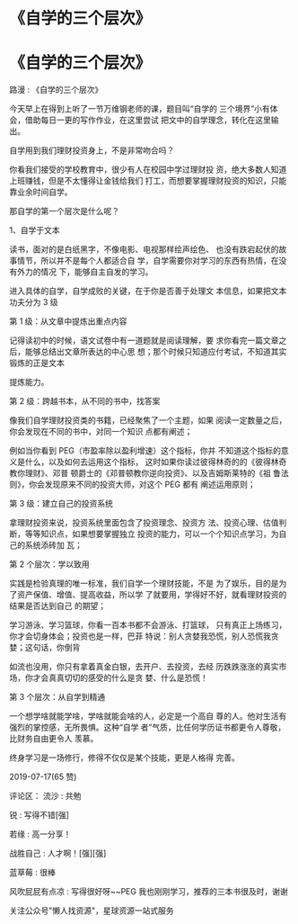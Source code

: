 # 《自学的三个层次》

# 《自学的三个层次》

路漫 : 《自学的三个层次》

今天早上在得到上听了一节万维钢老师的课，题目叫“自学的 三个境界”小有体会，借助每日一更的写作作业，在这里尝试 把文中的自学理念，转化在这里输出。

自学用到我们理财投资身上，不是非常吻合吗？

你看我们接受的学校教育中，很少有人在校园中学过理财投 资，绝大多数人知道上班赚钱，但是不太懂得让金钱给我们 打工，而想要掌握理财投资的知识，只能靠业余时间自学。

那自学的第一个层次是什么呢？

1、自学于文本

读书，面对的是白纸黑字，不像电影、电视那样绘声绘色、 也没有跌宕起伏的故事情节，所以并不是每个人都适合自 学，自学需要你对学习的东西有热情，在没有外力的情况 下，能够自主自发的学习。

进入具体的自学，自学成败的关键，在于你是否善于处理文 本信息，如果把文本功夫分为 3 级

第 1 级：从文章中提炼出重点内容

记得读初中的时候，语文试卷中有一道题就是阅读理解，要 求你看完一篇文章之后，能够总结出文章所表达的中心思 想；那个时候只知道应付考试，不知道其实锻炼的正是文本

提炼能力。

第 2 级：跨越书本，从不同的书中，找答案

像我们自学理财投资类的书籍，已经聚焦了一个主题，如果 阅读一定数量之后，你会发现在不同的书中，对同一个知识 点都有阐述；

例如当你看到 PEG（市盈率除以盈利增速）这个指标，你并 不知道这个指标的意义是什么，以及如何去运用这个指标， 这时如果你读过彼得林奇的的《彼得林奇教你理财》、邓普 顿爵士的《邓普顿教你逆向投资》、以及吉姆斯莱特的《祖 鲁法则》，你会发现原来不同的投资大师，对这个 PEG 都有 阐述运用原则；

第 3 级：建立自己的投资系统

拿理财投资来说，投资系统里面包含了投资理念、投资方 法、投资心理、估值判断，等等知识点，如果想要掌握独立 投资的能力，可以一个个知识点学习，为自己的系统添砖加 瓦；

第 2 个层次：学以致用

实践是检验真理的唯一标准，我们自学一个理财技能，不是 为了娱乐，目的是为了资产保值、增值、提高收益，所以学 了就要用，学得好不好，就看理财投资的结果是否达到自己 的期望；

学习游泳、学习篮球，你看一百本书都不会游泳、打篮球， 只有真正上场练习，你才会切身体会；投资也是一样，巴菲 特说：别人贪婪我恐慌，别人恐慌我贪婪；这句话，你倒背

如流也没用，你只有拿着真金白银，去开户、去投资，去经 历跌跌涨涨的真实市场，你才会真真切切的感受的什么是贪 婪、什么是恐慌！

第 3 个层次：从自学到精通

一个想学啥就能学啥，学啥就能会啥的人，必定是一个高自 尊的人。他对生活有强烈的掌控感，无所畏惧。这种“自学 者”气质，比任何学历证书都更令人尊敬，比财务自由更令人 羡慕。

终身学习是一场修行，修得不仅仅是某个技能，更是人格得 完善。

2019-07-17(65 赞)

评论区： 流沙 : 共勉

锐 : 写得不错[强]

若缘 : 高一分享！

战胜自己 : 人才啊！[强][强]

蓝草莓 : 很棒

风吹屁屁有点凉 : 写得很好呀~~PEG 我也刚刚学习，推荐的三本书很及时，谢谢

关注公众号"懒人找资源"，星球资源一站式服务